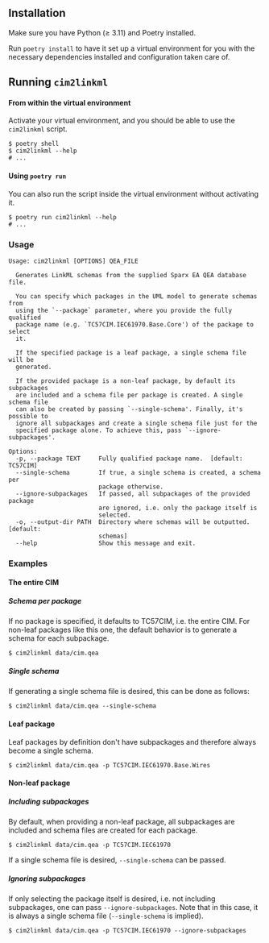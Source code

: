 ## Installation
Make sure you have Python (≥ 3.11) and Poetry installed.

Run `poetry install` to have it set up a virtual environment for you with the necessary dependencies installed and configuration taken care of.

## Running `cim2linkml`

#### From within the virtual environment
Activate your virtual environment, and you should be able to use the `cim2linkml` script.

```
$ poetry shell
$ cim2linkml --help
# ...
```

#### Using `poetry run`
You can also run the script inside the virtual environment without activating it.

```
$ poetry run cim2linkml --help
# ...
```


### Usage
```
Usage: cim2linkml [OPTIONS] QEA_FILE

  Generates LinkML schemas from the supplied Sparx EA QEA database file.

  You can specify which packages in the UML model to generate schemas from
  using the `--package` parameter, where you provide the fully qualified
  package name (e.g. `TC57CIM.IEC61970.Base.Core') of the package to select
  it.

  If the specified package is a leaf package, a single schema file will be
  generated.

  If the provided package is a non-leaf package, by default its subpackages
  are included and a schema file per package is created. A single schema file
  can also be created by passing `--single-schema'. Finally, it's possible to
  ignore all subpackages and create a single schema file just for the
  specified package alone. To achieve this, pass `--ignore-subpackages'.

Options:
  -p, --package TEXT     Fully qualified package name.  [default: TC57CIM]
  --single-schema        If true, a single schema is created, a schema per
                         package otherwise.
  --ignore-subpackages   If passed, all subpackages of the provided package
                         are ignored, i.e. only the package itself is
                         selected.
  -o, --output-dir PATH  Directory where schemas will be outputted.  [default:
                         schemas]
  --help                 Show this message and exit.
```

### Examples

#### The entire CIM

##### Schema per package
If no package is specified, it defaults to TC57CIM, i.e. the entire CIM. For non-leaf
packages like this one, the default behavior is to generate a schema for each subpackage.

```shell
$ cim2linkml data/cim.qea
```

##### Single schema
If generating a single schema file is desired, this can be done as follows:

```shell
$ cim2linkml data/cim.qea --single-schema
```

#### Leaf package
Leaf packages by definition don't have subpackages and therefore always become a single schema.

```shell
$ cim2linkml data/cim.qea -p TC57CIM.IEC61970.Base.Wires
```

#### Non-leaf package

##### Including subpackages
By default, when providing a non-leaf package, all subpackages are included and schema files are
created for each package.

```shell
$ cim2linkml data/cim.qea -p TC57CIM.IEC61970
```

If a single schema file is desired, `--single-schema` can be passed.

##### Ignoring subpackages
If only selecting the package itself is desired, i.e. not including subpackages, one can pass `--ignore-subpackages`.
Note that in this case, it is always a single schema file (`--single-schema` is implied).

```shell
$ cim2linkml data/cim.qea -p TC57CIM.IEC61970 --ignore-subpackages
```